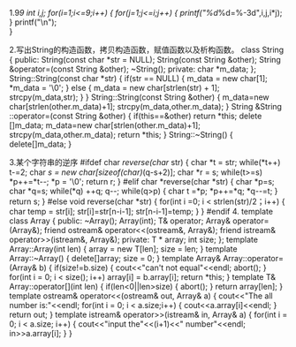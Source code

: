 1.9*9
	int i,j;
	for(i=1;i<=9;i++)
	{
		for(j=1;j<=i;j++)
		{
			printf("%d*%d=%-3d",i,j,i*j);
		}
		printf("\n");	
	}

2.写出String的构造函数，拷贝构造函数，赋值函数以及析构函数。
class String
{
	public:
		String(const char *str = NULL);
		String(const String &other);
		String &operator=(const String &other);
		~String();
	private:
		char *m_data;
};
String::String(const char *str)
{
	if(str == NULL)
	{
		m_data = new char[1];
		*m_data = '\0';
	}
	else
	{
		m_data = new char[strlen(str) + 1];
		strcpy(m_data,str);
	}
}
String::String(const String &other)
{
	m_data=new char[strlen(other.m_data)+1];
	strcpy(m_data,other.m_data);
}
String &String ::operator=(const String &other)
{
	if(this==&other)
		return *this;
	delete []m_data;
	m_data=new char[strlen(other.m_data)+1];
	strcpy(m_data,other.m_data);
	return *this;
}
String::~String()
{
	delete[]m_data;
}

3.某个字符串的逆序
#ifdef
char *reverse(char* str)
{
    char *t = str;
    while(*t++)
        t-=2;
    char *s = new char[sizeof(char)*(q-s+2)];
    char *r = s;
    while(t>=s)
        *p++=*t--;
    *p = '\0';
    return r;
}
#elif
char *reverse(char *str)
{
    char *p=s;
    char *q=s;
    while(*q)
        ++q;
    q--;
    while(q>p)
    {
        char t =*p;
        *p++=*q;
        *q--=t;
    }
    return s;
}
#else
void reverse(char *str)
{
    for(int i =0; i < strlen(str)/2；i++)
    {
        char temp = str[i];
        str[i]=str[n-i-1];
        str[n-i-1]=temp;
    }
}
#endif
4.
template<class T>
class Array
{
    public:
        ~Array();
        Array(int);
        T& operator[](int);
        Array& operator=(Array<T>&);
        friend ostream& operator<<(ostream&, Array&);
        friend istream& operator>>(istream&, Array&);
    private:
        T * array;
        int size;
};
template<class T>
Array<T>::Array(int len)
{
    array = new T[len];
    size = len;
}
template<class T>
Array<T>::~Array()
{
    delete[]array;
    size = 0;
}
template<class T>
Array<T>& Array<T>::operator=(Array<T>& b)
{
    if(size!=b.size)
    {
        cout<<"can't not equal"<<endl;
        abort();
    }
    for(int i = 0; i < size(); i++)
        array[i] = b.array[i];
    return *this;
}
template<class T>
T& Array<T>::operator[](int len)
{
    if(len<0||len>size)
    {
        abort();
    }
    return array[len];
}
template<class T>
ostream& operator<<(ostream& out, Array<T>& a)
{
    cout<<"The all number is:"<<endl;
    for(int i = 0; i < a.size;i++)
    {
        cout<<a.array[i]<<endl;
    }
    return out;
}
template<class T>
istream& operator>>(istream& in, Array<T>& a)
{
    for(int i = 0; i < a.size; i++)
    {
        cout<<"input the"<<(i+1)<<" number"<<endl;
        in>>a.array[i];
    }
}




